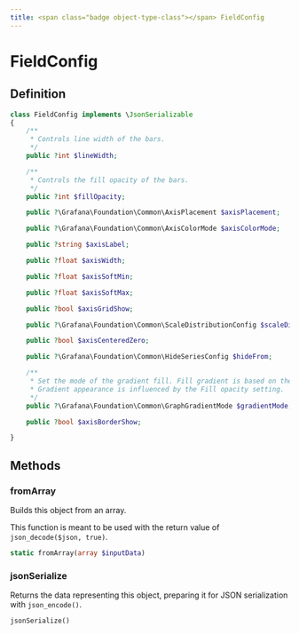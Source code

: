 ```yaml
---
title: <span class="badge object-type-class"></span> FieldConfig
---
```

# <span class="badge object-type-class"></span> FieldConfig

## Definition

```php
class FieldConfig implements \JsonSerializable
{
    /**
     * Controls line width of the bars.
     */
    public ?int $lineWidth;

    /**
     * Controls the fill opacity of the bars.
     */
    public ?int $fillOpacity;

    public ?\Grafana\Foundation\Common\AxisPlacement $axisPlacement;

    public ?\Grafana\Foundation\Common\AxisColorMode $axisColorMode;

    public ?string $axisLabel;

    public ?float $axisWidth;

    public ?float $axisSoftMin;

    public ?float $axisSoftMax;

    public ?bool $axisGridShow;

    public ?\Grafana\Foundation\Common\ScaleDistributionConfig $scaleDistribution;

    public ?bool $axisCenteredZero;

    public ?\Grafana\Foundation\Common\HideSeriesConfig $hideFrom;

    /**
     * Set the mode of the gradient fill. Fill gradient is based on the line color. To change the color, use the standard color scheme field option.
     * Gradient appearance is influenced by the Fill opacity setting.
     */
    public ?\Grafana\Foundation\Common\GraphGradientMode $gradientMode;

    public ?bool $axisBorderShow;

}
```
## Methods

### <span class="badge object-method"></span> fromArray

Builds this object from an array.

This function is meant to be used with the return value of `json_decode($json, true)`.

```php
static fromArray(array $inputData)
```

### <span class="badge object-method"></span> jsonSerialize

Returns the data representing this object, preparing it for JSON serialization with `json_encode()`.

```php
jsonSerialize()
```

